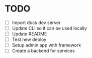 # TODO

- [ ] Import docs dev server
- [ ] Update CLI so it can be used locally
- [ ] Update README
- [ ] Test new deploy
- [ ] Setup admin app with framework
- [ ] Create a backend for services
